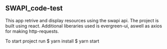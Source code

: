 ## SWAPI_code-test

This app retrive and display resources using the swapi api. The project is built using react. Additional liberaries used is evergreen-ui, aswell as axios for making http-requests.

To start project run 
$ yarn install
$ yarn start

